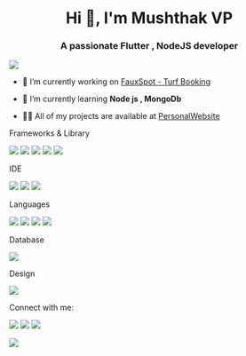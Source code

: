 <h1 align="center">Hi 👋,  I'm Mushthak VP</h1>
<h3 align="center">A passionate Flutter , NodeJS developer</h3>

![](https://komarev.com/ghpvc/?username=MushthakVP&style=flat)

- 🔭 I’m currently working on [FauxSpot - Turf Booking](https://github.com/MushthakVP/Faux-Spot.git)

- 🌱 I’m currently learning **Node js , MongoDb**
- 👨‍💻 All of my projects are available at [PersonalWebsite](https://www.mushthak.com/)
<p>Frameworks & Library</p> 
<p> <img src="https://img.shields.io/badge/Bootstrap-563D7C?style=for-the-badge&logo=bootstrap&logoColor=white" />    <img src="https://img.shields.io/badge/Flutter-02569B?style=for-the-badge&logo=flutter&logoColor=white" />   <img src="https://img.shields.io/badge/Express.js-000000?style=for-the-badge&logo=express&logoColor=white" /> <img src="https://img.shields.io/badge/firebase-ffca28?style=for-the-badge&logo=firebase&logoColor=black" /> <img src="https://img.shields.io/badge/Node.js-339933?style=for-the-badge&logo=nodedotjs&logoColor=white" /> </p> 
<p>IDE</p>
<p> <img src="https://img.shields.io/badge/Visual_Studio_Code-0078D4?style=for-the-badge&logo=visual%20studio%20code&logoColor=white" />  <img src="https://img.shields.io/badge/Eclipse-2C2255?style=for-the-badge&logo=eclipse&logoColor=white" /> <img src="https://img.shields.io/badge/Android_Studio-3DDC84?style=for-the-badge&logo=android-studio&logoColor=white" /> </p> 
<p>Languages</p>
<p><img src="https://img.shields.io/badge/C-00599C?style=for-the-badge&logo=c&logoColor=white" />  <img src="https://img.shields.io/badge/Dart-0175C2?style=for-the-badge&logo=dart&logoColor=white" />  <img src="https://img.shields.io/badge/CSS3-1572B6?style=for-the-badge&logo=css3&logoColor=white" /> <img src="https://img.shields.io/badge/HTML5-E34F26?style=for-the-badge&logo=html5&logoColor=white" />  </p>
<p>Database </p>
<p><img src="https://img.shields.io/badge/MongoDB-4EA94B?style=for-the-badge&logo=mongodb&logoColor=white" /></p>
<p>Design </p>
<p><img src="https://img.shields.io/badge/Figma-F24E1E?style=for-the-badge&logo=figma&logoColor=white" /></p>
<p>Connect with me:</p>
<p align="left">
 <a target="_blank" href="https://www.linkedin.com/in/musthak/" ><img src="https://img.shields.io/badge/LinkedIn-0077B5?style=for-the-badge&logo=linkedin&logoColor=white" /></a>
  <a target="_blank" href="https://www.instagram.com/___mushthak/" ><img src="https://img.shields.io/badge/Instagram-E4405F?style=for-the-badge&logo=instagram&logoColor=white" /></a>
 <a target="_blank" href="https://stackoverflow.com/users/19172305/mushthak-vp" ><img src="https://img.shields.io/badge/Stack_Overflow-FE7A16?style=for-the-badge&logo=stack-overflow&logoColor=white" /></a>
 
  <a target="_blank" href="mailto:mail.musthak@gmail.com" ><img src="https://img.shields.io/badge/Gmail-D14836?style=for-the-badge&logo=gmail&logoColor=white" /></a>
 </p>
